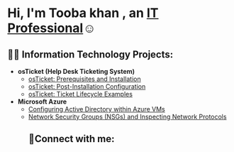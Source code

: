 <h1>Hi, I'm Tooba khan , an <a href="https://linkedin.com/in/Toobakhan">IT Professional</a>☺</h1>

<h2>👨‍💻 Information Technology Projects:</h2>

- <b>osTicket (Help Desk Ticketing System)</b>
  - [osTicket: Prerequisites and Installation](https://github.com/ToobaKha/osticket-prereqss)
  - [osTicket: Post-Installation Configuration](https://github.com/ToobaKha/post-install-config)
  - [osTicket: Ticket Lifecycle Examples](https://github.com/ToobaKha/ticket-lifecycle)
- <b>Microsoft Azure</b>
  - [Configuring  Active Directory within Azure VMs](https://github.com/ToobaKHA/configure-ad)
  - [Network Security Groups (NSGs) and Inspecting Network Protocols](https://github.com/ToobaKha/azure-network-protocols)<h2>🤳Connect with me:</h2>
